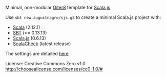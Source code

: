 Minimal, non-modular [Giter8][g8] template for [Scala.js][sjs]

Use `sbt new augustnagro/sjs.g8` to create a minimal Scala.js project with:

* [Scala][scala] (2.12.1)
* [SBT][sbt] (>= 0.13.13)
* [Scala.js][sjs] (0.6.13)
* [ScalaCheck][scheck] (latest release)

The settings are detailed [here][post]

License: Creative Commons Zero v1.0
http://choosealicense.com/licenses/cc0-1.0/#

[g8]: http://www.foundweekends.org/giter8/
[sjs]: https://www.scala-js.org
[post]: https://augustnagro.com//Giter8-Scala-Templates.html
[scala]: scala-lang.org
[sbt]: http://www.scala-sbt.org/
[scheck]: http://www.scalacheck.org
